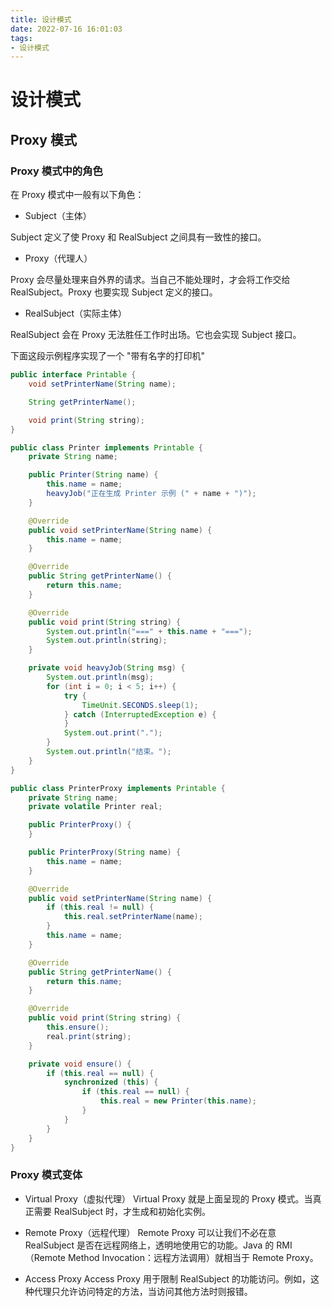 ```yaml
---
title: 设计模式
date: 2022-07-16 16:01:03
tags:
- 设计模式
---
```

# 设计模式

## Proxy 模式

### Proxy 模式中的角色

在 Proxy 模式中一般有以下角色：

- Subject（主体）

Subject 定义了使 Proxy 和 RealSubject 之间具有一致性的接口。

- Proxy（代理人）

Proxy 会尽量处理来自外界的请求。当自己不能处理时，才会将工作交给 RealSubject。Proxy 也要实现 Subject 定义的接口。

- RealSubject（实际主体）

RealSubject 会在 Proxy 无法胜任工作时出场。它也会实现 Subject 接口。


下面这段示例程序实现了一个 "带有名字的打印机"

```java
public interface Printable {
    void setPrinterName(String name);

    String getPrinterName();

    void print(String string);
}
```

```java
public class Printer implements Printable {
    private String name;

    public Printer(String name) {
        this.name = name;
        heavyJob("正在生成 Printer 示例 (" + name + ")");
    }

    @Override
    public void setPrinterName(String name) {
        this.name = name;
    }

    @Override
    public String getPrinterName() {
        return this.name;
    }

    @Override
    public void print(String string) {
        System.out.println("===" + this.name + "===");
        System.out.println(string);
    }

    private void heavyJob(String msg) {
        System.out.println(msg);
        for (int i = 0; i < 5; i++) {
            try {
                TimeUnit.SECONDS.sleep(1);
            } catch (InterruptedException e) {
            }
            System.out.print(".");
        }
        System.out.println("结束。");
    }
}
```

```java
public class PrinterProxy implements Printable {
    private String name;
    private volatile Printer real;

    public PrinterProxy() {
    }

    public PrinterProxy(String name) {
        this.name = name;
    }

    @Override
    public void setPrinterName(String name) {
        if (this.real != null) {
            this.real.setPrinterName(name);
        }
        this.name = name;
    }

    @Override
    public String getPrinterName() {
        return this.name;
    }

    @Override
    public void print(String string) {
        this.ensure();
        real.print(string);
    }

    private void ensure() {
        if (this.real == null) {
            synchronized (this) {
                if (this.real == null) {
                    this.real = new Printer(this.name);
                }
            }
        }
    }
}
```

### Proxy 模式变体

- Virtual Proxy（虚拟代理）
  Virtual Proxy 就是上面呈现的 Proxy 模式。当真正需要 RealSubject 时，才生成和初始化实例。

- Remote Proxy（远程代理）
  Remote Proxy 可以让我们不必在意 RealSubject 是否在远程网络上，透明地使用它的功能。Java 的 RMI（Remote Method Invocation：远程方法调用）就相当于 Remote Proxy。

- Access Proxy
  Access Proxy 用于限制 RealSubject 的功能访问。例如，这种代理只允许访问特定的方法，当访问其他方法时则报错。


